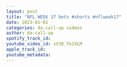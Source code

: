 ```yaml
---
layout: post
title: "NFL WEEK 17 bets #shorts #nflweek17"
date: 2023-01-01
categories: da-call-up videos
author: da-call-up
spotify_track_id: 
youtube_video_id: sV1R_Te1VLM
apple_track_id: 
youtube_metadata: 
---
```

